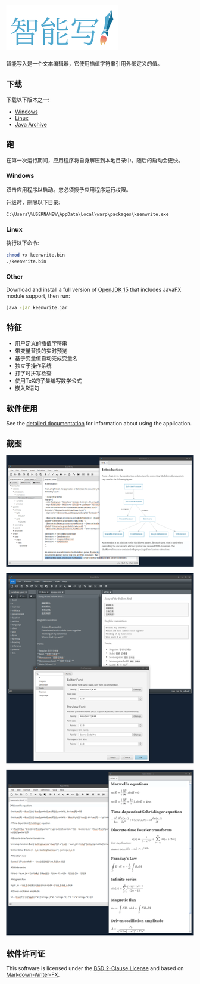 # ![Logo](docs/images/app-title.zh-CN.png)

智能写入是一个文本编辑器，它使用插值字符串引用外部定义的值。

## 下载

下载以下版本之一:

* [Windows](https://gitreleases.dev/gh/DaveJarvis/keenwrite/latest/keenwrite.exe)
* [Linux](https://gitreleases.dev/gh/DaveJarvis/keenwrite/latest/keenwrite.bin)
* [Java Archive](https://gitreleases.dev/gh/DaveJarvis/keenwrite/latest/keenwrite.jar)

## 跑

在第一次运行期间，应用程序将自身解压到本地目录中。随后的启动会更快。

### Windows

双击应用程序以启动。您必须授予应用程序运行权限。 

升级时，删除以下目录:

    C:\Users\%USERNAME%\AppData\Local\warp\packages\keenwrite.exe

### Linux

执行以下命令:

``` bash
chmod +x keenwrite.bin
./keenwrite.bin
```

### Other

Download and install a full version of [OpenJDK 15](https://bell-sw.com/pages/downloads/?version=java-15#mn) that includes JavaFX module support, then run:

``` bash
java -jar keenwrite.jar
```

## 特征

* 用户定义的插值字符串
* 带变量替换的实时预览
* 基于变量值自动完成变量名
* 独立于操作系统
* 打字时拼写检查
* 使用TeX的子集编写数学公式
* 嵌入R语句

## 软件使用

See the [detailed documentation](docs/README.md) for information about
using the application.

## 截图

![GraphViz Diagram Screenshot](docs/images/screenshots/01.png)

![Korean Poem Screenshot](docs/images/screenshots/02.png)

![TeX Equations Screenshot](docs/images/screenshots/03.png)


## 软件许可证

This software is licensed under the [BSD 2-Clause License](LICENSE.md) and
based on [Markdown-Writer-FX](licenses/MARKDOWN-WRITER-FX.md).

